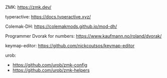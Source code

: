 ZMK: https://zmk.dev/

typeractive: https://docs.typeractive.xyz/

Colemak-DH: https://colemakmods.github.io/mod-dh/

Programmer Dvorak for numbers: https://www.kaufmann.no/roland/dvorak/

keymap-editor: https://github.com/nickcoutsos/keymap-editor

urob:

- https://github.com/urob/zmk-config
- https://github.com/urob/zmk-helpers

